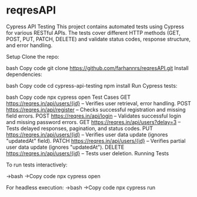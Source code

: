 # reqresAPI
Cypress API Testing
This project contains automated tests using Cypress for various RESTful APIs. The tests cover different HTTP methods (GET, POST, PUT, PATCH, DELETE) and validate status codes, response structure, and error handling.

Setup
Clone the repo:

bash
Copy code
git clone https://github.com/farhannrs/reqresAPI.git
Install dependencies:

bash
Copy code
cd cypress-api-testing
npm install
Run Cypress tests:

bash
Copy code
npx cypress open
Test Cases
GET https://reqres.in/api/users/{id} – Verifies user retrieval, error handling.
POST https://reqres.in/api/register – Checks successful registration and missing field errors.
POST https://reqres.in/api/login – Validates successful login and missing password errors.
GET https://reqres.in/api/users?delay=3 – Tests delayed responses, pagination, and status codes.
PUT https://reqres.in/api/users/{id} – Verifies user data update (ignores "updatedAt" field).
PATCH https://reqres.in/api/users/{id} – Verifies partial user data update (ignores "updatedAt").
DELETE https://reqres.in/api/users/{id} – Tests user deletion.
Running Tests



To run tests interactively:

->bash
->Copy code
npx cypress open

For headless execution:
->bash
->Copy code
npx cypress run
